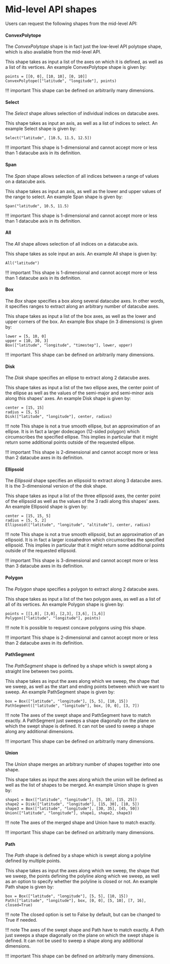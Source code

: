 # Mid-level API shapes

Users can request the following shapes from the mid-level API:

#### ConvexPolytope

The *ConvexPolytope* shape is in fact just the low-level API polytope shape, which is also available from the mid-level API. 

This shape takes as input a list of the axes on which it is defined, as well as a list of its vertices. An example ConvexPolytope shape is given by:

    points = [[0, 0], [10, 10], [0, 10]]
    ConvexPolytope(["latitude", "longitude"], points)

!!! important 
    This shape can be defined on arbitrarily many dimensions.

#### Select

The *Select* shape allows selection of individual indices on datacube axes.

This shape takes as input an axis, as well as a list of indices to select. An example Select shape is given by:

    Select("latitude", [10.5, 11.5, 12.5])

!!! important
    This shape is 1-dimensional and cannot accept more or less than 1 datacube axis in its definition.

#### Span 

The *Span* shape allows selection of all indices between a range of values on a datacube axis. 

This shape takes as input an axis, as well as the lower and upper values of the range to select. An example Span shape is given by:

    Span("latitude", 10.5, 11.5)

!!! important
    This shape is 1-dimensional and cannot accept more or less than 1 datacube axis in its definition.

#### All

The *All* shape allows selection of all indices on a datacube axis. 

This shape takes as sole input an axis. An example All shape is given by:

    All("latitude")

!!! important
    This shape is 1-dimensional and cannot accept more or less than 1 datacube axis in its definition.

#### Box

The *Box* shape specifies a box along several datacube axes. In other words, it specifies ranges to extract along an arbitrary number of datacube axes. 

This shape takes as input a list of the box axes, as well as the lower and upper corners of the box. An example Box shape (in 3 dimensions) is given by:

    lower = [5, 10, 0]
    upper = [10, 30, 3]
    Box(["latitude", "longitude", "timestep"], lower, upper)

!!! important 
    This shape can be defined on arbitrarily many dimensions.

#### Disk

The *Disk* shape specifies an ellipse to extract along 2 datacube axes.

This shape takes as input a list of the two ellipse axes, the center point of the ellipse as well as the values of the semi-major and semi-minor axis along this shapes' axes. An example Disk shape is given by:

    center = [15, 15]
    radius = [5, 5]
    Disk(["latitude", "longitude"], center, radius)

!!! note
    This shape is not a true smooth ellipse, but an approximation of an ellipse.
    It is in fact a larger dodecagon (12-sided polygon) which circumscribes the specified ellipse. 
    This implies in particular that it might return some additional points outside of the requested ellipse.

!!! important
    This shape is 2-dimensional and cannot accept more or less than 2 datacube axes in its definition.

#### Ellipsoid

The *Ellipsoid* shape specifies an ellipsoid to extract along 3 datacube axes. It is the 3-dimensional version of the disk shape.

This shape takes as input a list of the three ellipsoid axes, the center point of the ellipsoid as well as the values of the 3 radii along this shapes' axes. An example Ellipsoid shape is given by:

    center = [15, 15, 5]
    radius = [5, 5, 2]
    Ellipsoid(["latitude", "longitude", "altitude"], center, radius)

!!! note 
    This shape is not a true smooth ellipsoid, but an approximation of an ellipsoid. 
    It is in fact a larger icosahedron which circumscribes the specified ellipsoid. 
    This implies in particular that it might return some additional points outside of the requested ellipsoid.

!!! important
    This shape is 3-dimensional and cannot accept more or less than 3 datacube axes in its definition.

#### Polygon

The *Polygon* shape specifies a polygon to extract along 2 datacube axes. 

This shape takes as input a list of the two polygon axes, as well as a list of all of its vertices. An example Polygon shape is given by:

    points = [[1,0], [3,0], [2,3], [3,6], [1,6]]
    Polygon(["latitude", "longitude"], points)

!!! note
    It is possible to request concave polygons using this shape.

!!! important
    This shape is 2-dimensional and cannot accept more or less than 2 datacube axes in its definition.

#### PathSegment

The *PathSegment* shape is defined by a shape which is swept along a straight line between two points.

This shape takes as input the axes along which we sweep, the shape that we sweep, as well as the start and ending points between which we want to sweep.
An example PathSegment shape is given by:

    box = Box(["latitude", "longitude"], [5, 5], [10, 15])
    PathSegment(["latitude", "longitude"], box, [0, 0], [3, 7])

!!! note
    The axes of the swept shape and PathSegment have to match exactly. A PathSegment just sweeps a shape diagonally on the plane on which the swept shape is defined. 
    It can not be used to sweep a shape along any additional dimensions.

!!! important 
    This shape can be defined on arbitrarily many dimensions.

#### Union

The *Union* shape merges an arbitrary number of shapes together into one shape. 

This shape takes as input the axes along which the union will be defined as well as the list of shapes to be merged. An example Union shape is given by:

    shape1 = Box(["latitude", "longitude"], [5, 10], [15, 25])
    shape2 = Disk(["latitude", "longitude"], [15, 30], [10, 5])
    shape3 = Box(["latitude", "longitude"], [30, 35], [45, 50])
    Union(["latitude", "longitude"], shape1, shape2, shape3)

!!! note
    The axes of the merged shape and Union have to match exactly. 

!!! important 
    This shape can be defined on arbitrarily many dimensions.

#### Path

The *Path* shape is defined by a shape which is swept along a polyline defined by multiple points.

This shape takes as input the axes along which we sweep, the shape that we sweep, the points defining the polyline along which we sweep, as well as an option to specify whether the polyline is closed or not. 
An example Path shape is given by:

    box = Box(["latitude", "longitude"], [5, 5], [10, 15])
    Path(["latitude", "longitude"], box, [0, 0], [5, 10], [7, 16], closed=True)

!!! note 
    The closed option is set to False by default, but can be changed to True if needed.

!!! note
    The axes of the swept shape and Path have to match exactly. A Path just sweeps a shape diagonally on the plane on which the swept shape is defined. 
    It can not be used to sweep a shape along any additional dimensions.

!!! important 
    This shape can be defined on arbitrarily many dimensions.



